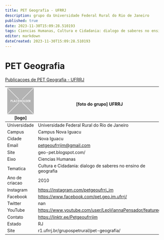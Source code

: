 ```yaml
---
title: PET Geografia - UFRRJ
description: grupo da Universidade Federal Rural do Rio de Janeiro
published: true
date: 2023-11-30T15:09:28.510193
tags: Ciencias Humanas, Cultura e Cidadania: dialogo de saberes no ensino de geografia
editor: markdown
dateCreated: 2023-11-30T15:09:28.510193
---
```


# PET Geografia

[Publicacoes de PET Geografia - UFRRJ](/atividade/159PETGeografiaUFRRJ/feed.md)

| ![placeholder.png](/placeholder.png) [logo] | [foto do grupo] UFRRJ         |
| ------------------------------------------- | ------------------------------------------------- |
| Universidade                                | Universidade Federal Rural do Rio de Janeiro      |
| Campus                                      | Campus Nova Iguacu            |
| Cidade                                      | Nova Iguacu             |
| Email                                       | petgeoufrrjim@gmail.com             |
| Site                                        | geo-pet.blogspot.com/              |
| Eixo                                        | Ciencias Humanas              |
| Tematica                                    | Cultura e Cidadania: dialogo de saberes no ensino de geografia          |
| Ano de criacao                              | 2010        |
| Instagram                                   | https://instagram.com/petgeoufrrj_im         |
| Facebook                                    | https://www.facebook.com/pet.geo.im.ufrrj/          |
| Twitter                                     | nan           |
| YouTube                                     | https://www.youtube.com/user/LeoViannaPensador/featured           |
| Contato                                     | https://linktr.ee/Petgeoufrrjim         |
| Estado                                      |  RJ            |
| Site                                        | r1.ufrrj.br/grupospetrural/pet-geografia/ |
